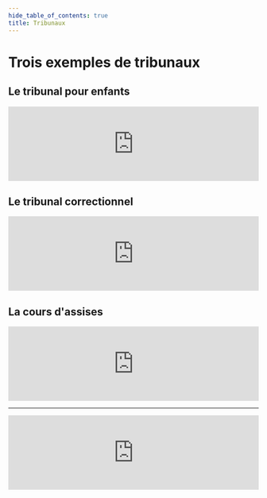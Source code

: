 ```yaml
---
hide_table_of_contents: true
title: Tribunaux
---
```

# Trois exemples de tribunaux

## Le tribunal pour enfants

<iframe src="https://www.youtube.com/embed/MWPN75EW1IA" width="100%" style={{aspectRatio: "560/315"}} frameborder="0" allowfullscreen allow="accelerometer; autoplay; clipboard-write; encrypted-media; gyroscope; picture-in-picture; web-share"></iframe>

## Le tribunal correctionnel

<iframe src="https://www.youtube.com/embed/r6Y_Fw6czEU?si=B4lnRRcs41XzNW1c" width="100%" style={{aspectRatio: "560/315"}} frameborder="0" allowfullscreen allow="accelerometer; autoplay; clipboard-write; encrypted-media; gyroscope; picture-in-picture; web-share"></iframe>

## La cours d'assises

<iframe src="https://www.youtube.com/embed/Ff7JicZVpd8" width="100%" style={{aspectRatio: "560/315"}} frameborder="0" allowfullscreen allow="accelerometer; autoplay; clipboard-write; encrypted-media; gyroscope; picture-in-picture; web-share"></iframe>

---

<iframe src="https://www.youtube.com/embed/nI4VrIBbqic?si=2CTQlhA1uPONkUen" width="100%" style={{aspectRatio: "560/315"}} frameborder="0" allowfullscreen allow="accelerometer; autoplay; clipboard-write; encrypted-media; gyroscope; picture-in-picture; web-share"></iframe>